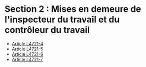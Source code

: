 # Section 2 : Mises en demeure de l'inspecteur du travail et du contrôleur du travail

* [Article L4721-4](./LEGIARTI000006903393.md)
* [Article L4721-5](./LEGIARTI000006903396.md)
* [Article L4721-6](./LEGIARTI000006903397.md)
* [Article L4721-7](./LEGIARTI000006903398.md)
